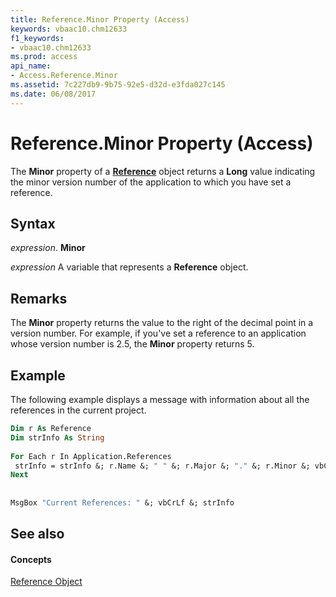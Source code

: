```yaml
---
title: Reference.Minor Property (Access)
keywords: vbaac10.chm12633
f1_keywords:
- vbaac10.chm12633
ms.prod: access
api_name:
- Access.Reference.Minor
ms.assetid: 7c227db9-9b75-92e5-d32d-e3fda027c145
ms.date: 06/08/2017
---
```



# Reference.Minor Property (Access)

The  **Minor** property of a **[Reference](reference-object-access.md)** object returns a **Long** value indicating the minor version number of the application to which you have set a reference.


## Syntax

 _expression_. **Minor**

 _expression_ A variable that represents a **Reference** object.


## Remarks

The  **Minor** property returns the value to the right of the decimal point in a version number. For example, if you've set a reference to an application whose version number is 2.5, the **Minor** property returns 5.


## Example

The following example displays a message with information about all the references in the current project.


```vb
Dim r As Reference 
Dim strInfo As String 
 
For Each r In Application.References 
 strInfo = strInfo &; r.Name &; " " &; r.Major &; "." &; r.Minor &; vbCrLf 
Next 
 
 
MsgBox "Current References: " &; vbCrLf &; strInfo
```


## See also


#### Concepts


[Reference Object](reference-object-access.md)

